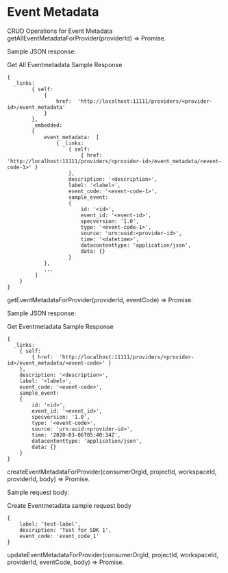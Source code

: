 # Event Metadata

CRUD Operations for Event Metadata
getAllEventMetadataForProvider(providerId) ⇒ Promise.<object>

Sample JSON response:

Get All Eventmetadata Sample Response
```
{ 
  _links:
        { self:
            {
                href:  'http://localhost:11111/providers/<provider-id>/event_metadata'
            }
        },
        _embedded:
        {
            event_metadata:  [
                { _links:
                    { self:
                        { href:  'http://localhost:11111/providers/<provider-id>/event_metadata/<event-code-1>' }
                    },
                    description: '<description>',
                    label: '<label>',
                    event_code: '<event-code-1>',
                    sample_event:
                    {
                        id: '<id>',
                        event_id: '<event-id>',
                        specversion: '1.0',
                        type: '<event-code-1>',
                        source: 'urn:uuid:<provider-id>',
                        time: '<datetime>',
                        datacontenttype: 'application/json',
                        data: {}
                    }
            },
            ...
         ]
    }
}
```

getEventMetadataForProvider(providerId, eventCode) ⇒ Promise.<object>

Sample JSON response:

Get Eventmetadata Sample Response
```
{ 
  _links:
    { self:
        { href:  'http://localhost:11111/providers/<provider-id>/event_metadata/<event-code>' }
    },
    description: '<description>',
    label: '<label>',
    event_code: '<event-code>',
    sample_event:
    {
        id: '<id>',
        event_id: '<event_id>',
        specversion: '1.0',
        type: '<event-code>',
        source: 'urn:uuid:<provider-id>',
        time: '2020-03-06T05:40:34Z',
        datacontenttype: 'application/json',
        data: {}
    }
}
```

createEventMetadataForProvider(consumerOrgId, projectId, workspaceId, providerId, body) ⇒ Promise.<object>

Sample request body:

Create Eventmetadata sample request body
```
{
    label: 'test-label',
    description: 'Test for SDK 1',
    event_code: 'event_code_1'
}
```

updateEventMetadataForProvider(consumerOrgId, projectId, workspaceId, providerId, eventCode, body) ⇒ Promise.<object>

One can update the description, label, sample event of the event metadata. 

deleteEventMetadata(consumerOrgId, projectId, workspaceId, providerId, eventCode) ⇒ Promise

Returns 204 once the deletion is successful. If the event_code/ provider_id does not exist, 404 is returned. 

deleteAllEventMetadata(consumerOrgId, projectId, workspaceId, providerId) ⇒ Promise

Returns 204 once the deletion is successful. If the provider_id does not exist, 404 is returned. 